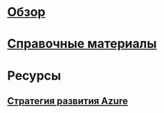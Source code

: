 

# [Обзор](index.md)


# [Справочные материалы](http://docs.microsoft.com/dotnet/api/?term=Microsoft.Azure)


# Ресурсы


## [Стратегия развития Azure](https://azure.microsoft.com/roadmap/)
